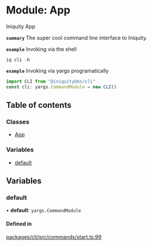 # Module: App

Iniquity App

**`summary`** The super cool command line interface to Iniquity.

**`example`** Invoking via the shell
```shell
iq cli -h
```

**`example`** Invoking via yargs programatically
```typescript
import CLI from "@iniquitybbs/cli"
const cli: yargs.CommandModule = new CLI()
```

## Table of contents

### Classes

- [App](../classes/App.App-1.md)

### Variables

- [default](App.md#default)

## Variables

### default

• **default**: `yargs.CommandModule`

#### Defined in

[packages/cli/src/commands/start.ts:99](https://github.com/iniquitybbs/iniquity/blob/ec15de2/packages/cli/src/commands/start.ts#L99)
